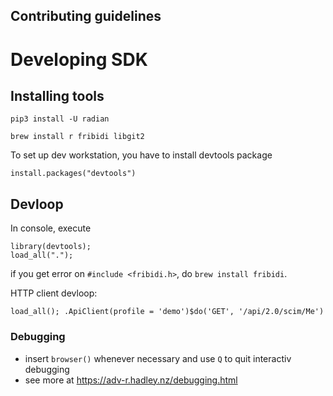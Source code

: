 Contributing guidelines
---


# Developing SDK

## Installing tools

```
pip3 install -U radian

brew install r fribidi libgit2
```

To set up dev workstation, you have to install devtools package

```
install.packages("devtools")
```

## Devloop

In console, execute

```
library(devtools);
load_all(".");
```

if you get error on `#include <fribidi.h>`, do `brew install fribidi`.

HTTP client devloop:

```
load_all(); .ApiClient(profile = 'demo')$do('GET', '/api/2.0/scim/Me')
```

### Debugging

* insert `browser()` whenever necessary and use `Q` to quit interactiv debugging
* see more at https://adv-r.hadley.nz/debugging.html